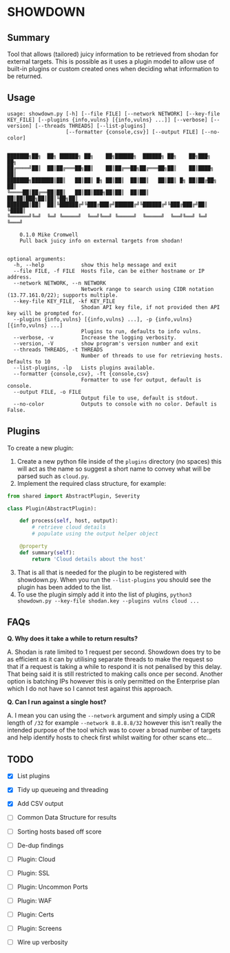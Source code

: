 # SHOWDOWN

## Summary

Tool that allows (tailored) juicy information to be retrieved from shodan for external targets. This is possible as it uses a plugin model to allow use of built-in plugins or custom created ones when deciding what information to be returned.

## Usage

```
usage: showdown.py [-h] [--file FILE] [--network NETWORK] [--key-file KEY_FILE] [--plugins {info,vulns} [{info,vulns} ...]] [--verbose] [--version] [--threads THREADS] [--list-plugins]
                   [--formatter {console,csv}] [--output FILE] [--no-color]

       
███████╗██╗  ██╗ ██████╗ ██╗    ██╗██████╗  ██████╗ ██╗    ██╗███╗   ██╗
██╔════╝██║  ██║██╔═══██╗██║    ██║██╔══██╗██╔═══██╗██║    ██║████╗  ██║
███████╗███████║██║   ██║██║ █╗ ██║██║  ██║██║   ██║██║ █╗ ██║██╔██╗ ██║
╚════██║██╔══██║██║   ██║██║███╗██║██║  ██║██║   ██║██║███╗██║██║╚██╗██║
███████║██║  ██║╚██████╔╝╚███╔███╔╝██████╔╝╚██████╔╝╚███╔███╔╝██║ ╚████║
╚══════╝╚═╝  ╚═╝ ╚═════╝  ╚══╝╚══╝ ╚═════╝  ╚═════╝  ╚══╝╚══╝ ╚═╝  ╚═══╝

    0.1.0 Mike Cromwell
    Pull back juicy info on external targets from shodan!


optional arguments:
  -h, --help            show this help message and exit
  --file FILE, -f FILE  Hosts file, can be either hostname or IP address.
  --network NETWORK, --n NETWORK
                        Network range to search using CIDR notation (13.77.161.0/22); supports multiple.
  --key-file KEY_FILE, -kf KEY_FILE
                        Shodan API key file, if not provided then API key will be prompted for.
  --plugins {info,vulns} [{info,vulns} ...], -p {info,vulns} [{info,vulns} ...]
                        Plugins to run, defaults to info vulns.
  --verbose, -v         Increase the logging verbosity.
  --version, -V         show program's version number and exit
  --threads THREADS, -t THREADS
                        Number of threads to use for retrieving hosts. Defaults to 10
  --list-plugins, -lp   Lists plugins available.
  --formatter {console,csv}, -ft {console,csv}
                        Formatter to use for output, default is console.
  --output FILE, -o FILE
                        Output file to use, default is stdout.
  --no-color            Outputs to console with no color. Default is False.
```

## Plugins

To create a new plugin:

1. Create a new python file inside of the `plugins` directory (no spaces) this will act as the name so suggest a short name to convey what will be parsed such as `cloud.py`.
2. Implement the required class structure, for example:

```python
from shared import AbstractPlugin, Severity

class Plugin(AbstractPlugin):

    def process(self, host, output):
        # retrieve cloud details
        # populate using the output helper object

    @property
    def summary(self):
        return 'Cloud details about the host'
```
3. That is all that is needed for the plugin to be registered with showdown.py. When you run the `--list-plugins` you should see the plugin has been added to the list.
4. To use the plugin simply add it into the list of plugins, `python3 showdown.py --key-file shodan.key --plugins vulns cloud ...`

## FAQs

**Q. Why does it take a while to return results?**

A. Shodan is rate limited to 1 request per second. Showdown does try to be as efficient as it can by utilising separate threads to make the request so that if a request is taking a while to respond it is not penalised by this delay. That being said it is still restricted to making calls once per second. Another option is batching IPs however this is only permitted on the Enterprise plan which I do not have so I cannot test against this approach.

**Q. Can I run against a single host?**

A. I mean you can using the `--network` argument and simply using a CIDR length of `/32` for example `--network 8.8.8.8/32` however this isn't really the intended purpose of the tool which was to cover a broad number of targets and help identify hosts to check first whilst waiting for other scans etc...


## TODO

- [X] List plugins
- [X] Tidy up queueing and threading
- [X] Add CSV output
- [ ] Common Data Structure for results
- [ ] Sorting hosts based off score
- [ ] De-dup findings
- [ ] Plugin: Cloud
- [ ] Plugin: SSL
- [ ] Plugin: Uncommon Ports
- [ ] Plugin: WAF
- [ ] Plugin: Certs
- [ ] Plugin: Screens
- [ ] Wire up verbosity

